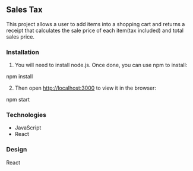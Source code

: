 
## Sales Tax

This project allows a user to add items into a shopping cart and returns a receipt that calculates the sale price of each item(tax included) and total sales price.

### Installation

1. You will need to install node.js. Once done, you can use npm to install:

npm install

2. Then open [http://localhost:3000](http://localhost:3000) to view it in the browser:

npm start

### Technologies

* JavaScript
* React

### Design 

React


